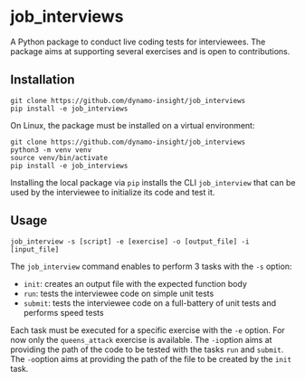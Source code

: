 # job_interviews

A Python package to conduct live coding tests for interviewees. 
The package aims at supporting several exercises and is open to contributions.

## Installation

```
git clone https://github.com/dynamo-insight/job_interviews
pip install -e job_interviews
```

On Linux, the package must be installed on a virtual environment:
```
git clone https://github.com/dynamo-insight/job_interviews
python3 -m venv venv
source venv/bin/activate
pip install -e job_interviews
```

Installing the local package via ```pip``` installs the CLI ```job_interview``` that can be used by the interviewee to initialize its code and test it.

## Usage

```
job_interview -s [script] -e [exercise] -o [output_file] -i [input_file]
```

The ```job_interview``` command enables to perform 3 tasks with the ```-s``` option:
- ```init```: creates an output file with the expected function body
- ```run```: tests the interviewee code on simple unit tests
- ```submit```: tests the interviewee code on a full-battery of unit tests and performs speed tests

Each task must be executed for a specific exercise with the ```-e``` option. For now only the ```queens_attack``` exercise is available.
The ```-i```option aims at providing the path of the code to be tested with the tasks ```run``` and ```submit```.
The ```-o```option aims at providing the path of the file to be created by the ```init``` task.

